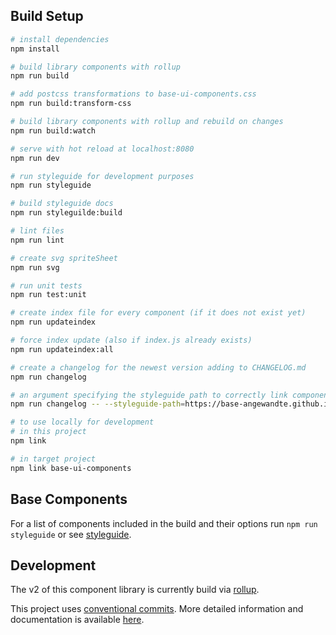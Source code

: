 ## Build Setup

``` bash
# install dependencies
npm install

# build library components with rollup
npm run build

# add postcss transformations to base-ui-components.css
npm run build:transform-css

# build library components with rollup and rebuild on changes
npm run build:watch

# serve with hot reload at localhost:8080
npm run dev

# run styleguide for development purposes
npm run styleguide

# build styleguide docs
npm run styleguilde:build

# lint files
npm run lint

# create svg spriteSheet
npm run svg

# run unit tests
npm run test:unit

# create index file for every component (if it does not exist yet)
npm run updateindex

# force index update (also if index.js already exists)
npm run updateindex:all

# create a changelog for the newest version adding to CHANGELOG.md
npm run changelog

# an argument specifying the styleguide path to correctly link components may be specified like so
npm run changelog -- --styleguide-path=https://base-angewandte.github.io/base-ui-components/
```

```bash
# to use locally for development
# in this project
npm link

# in target project
npm link base-ui-components
```

## Base Components

For a list of components included in the build and their options run ```npm run styleguide```
or see [styleguide](https://base-angewandte.github.io/base-ui-components/).


## Development

The v2 of this component library is currently build via [rollup](https://rollupjs.org).

This project uses [conventional commits](https://www.conventionalcommits.org/en/v1.0.0/). More detailed information and documentation is
available [here](https://basedev.uni-ak.ac.at/documentation/base/dev_guide.html#commit-guidelines).
